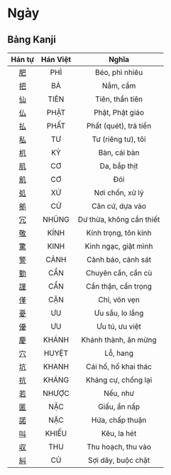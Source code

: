 
# Ngày

## Bảng Kanji

| Hán tự | Hán Việt | Nghĩa |
| :---: | :---: | :---: |
| [肥](https://www.tiengnhatdongian.com/kanji/giai-nghia-kanji-%E8%82%A5) | PHÌ | Béo, phì nhiêu |
| [把](https://www.tiengnhatdongian.com/kanji/giai-nghia-kanji-%E6%8A%8A) | BẢ | Nắm, cầm |
| [仙](https://www.tiengnhatdongian.com/kanji/giai-nghia-kanji-%E4%BB%99) | TIÊN | Tiên, thần tiên |
| [仏](https://www.tiengnhatdongian.com/kanji/giai-nghia-kanji-%E4%BB%8F) | PHẬT | Phật, Phật giáo |
| [払](https://www.tiengnhatdongian.com/kanji/giai-nghia-kanji-%E6%89%95) | PHẤT | Phất (quét), trả tiền |
| [私](https://www.tiengnhatdongian.com/kanji/giai-nghia-kanji-%E7%A7%81) | TƯ | Tư (riêng tư), tôi |
| [机](https://www.tiengnhatdongian.com/kanji/giai-nghia-kanji-%E6%9C%BA) | KỶ | Bàn, cái bàn |
| [肌](https://www.tiengnhatdongian.com/kanji/giai-nghia-kanji-%E8%82%8C) | CƠ | Da, bắp thịt |
| [飢](https://www.tiengnhatdongian.com/kanji/giai-nghia-kanji-%E9%A3%A2) | CƠ | Đói |
| [処](https://www.tiengnhatdongian.com/kanji/giai-nghia-kanji-%E5%87%A6) | XỨ | Nơi chốn, xử lý |
| [拠](https://www.tiengnhatdongian.com/kanji/giai-nghia-kanji-%E6%8B%A0) | CỨ | Căn cứ, dựa vào |
| [冗](https://www.tiengnhatdongian.com/kanji/giai-nghia-kanji-%E5%86%97) | NHŨNG | Dư thừa, không cần thiết |
| [敬](https://www.tiengnhatdongian.com/kanji/giai-nghia-kanji-%E6%95%AC) | KÍNH | Kính trọng, tôn kính |
| [驚](https://www.tiengnhatdongian.com/kanji/giai-nghia-kanji-%E9%A9%9A) | KINH | Kinh ngạc, giật mình |
| [警](https://www.tiengnhatdongian.com/kanji/giai-nghia-kanji-%E8%AD%A6) | CẢNH | Cảnh báo, cảnh sát |
| [勤](https://www.tiengnhatdongian.com/kanji/giai-nghia-kanji-%E5%8B%A4) | CẦN | Chuyên cần, cần cù |
| [謹](https://www.tiengnhatdongian.com/kanji/giai-nghia-kanji-%E8%AC%B9) | CẨN | Cẩn thận, cẩn trọng |
| [僅](https://www.tiengnhatdongian.com/kanji/giai-nghia-kanji-%E5%83%85) | CẬN | Chỉ, vỏn vẹn |
| [憂](https://www.tiengnhatdongian.com/kanji/giai-nghia-kanji-%E6%86%82) | ƯU | Ưu sầu, lo lắng |
| [優](https://www.tiengnhatdongian.com/kanji/giai-nghia-kanji-%E5%84%AA) | ƯU | Ưu tú, ưu việt |
| [慶](https://www.tiengnhatdongian.com/kanji/giai-nghia-kanji-%E6%85%B6) | KHÁNH | Khánh thành, ăn mừng |
| [穴](https://www.tiengnhatdongian.com/kanji/giai-nghia-kanji-%E7%A9%B4) | HUYỆT | Lỗ, hang |
| [坑](https://www.tiengnhatdongian.com/kanji/giai-nghia-kanji-%E5%9D%91) | KHANH | Cái hố, hố khai thác |
| [抗](https://www.tiengnhatdongian.com/kanji/giai-nghia-kanji-%E6%8A%97) | KHÁNG | Kháng cự, chống lại |
| [若](https://www.tiengnhatdongian.com/kanji/giai-nghia-kanji-%E8%8B%A5) | NHƯỢC | Nếu, như |
| [匿](https://www.tiengnhatdongian.com/kanji/giai-nghia-kanji-%E5%8C%BF) | NẶC | Giấu, ẩn nấp |
| [諾](https://www.tiengnhatdongian.com/kanji/giai-nghia-kanji-%E8%AB%BE) | NẶC | Hứa, chấp thuận |
| [叫](https://www.tiengnhatdongian.com/kanji/giai-nghia-kanji-%E5%8F%AB) | KHIẾU | Kêu, la hét |
| [収](https://www.tiengnhatdongian.com/kanji/giai-nghia-kanji-%E5%8F%8E) | THU | Thu hoạch, thu vào |
| [糾](https://www.tiengnhatdongian.com/kanji/giai-nghia-kanji-%E7%B3%BE) | CỦ | Sợi dây, buộc chặt |

